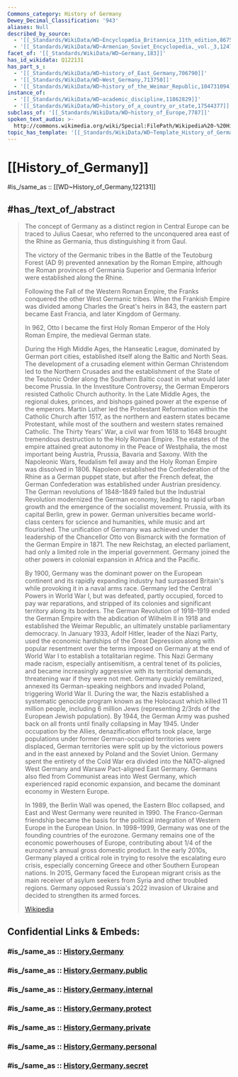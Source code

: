 ```yaml
---
Commons_category: History of Germany
Dewey_Decimal_Classification: '943'
aliases: Null
described_by_source:
  - '[[_Standards/WikiData/WD~Encyclopædia_Britannica_11th_edition,867541]]'
  - '[[_Standards/WikiData/WD~Armenian_Soviet_Encyclopedia,_vol._3,124737616]]'
facet_of: '[[_Standards/WikiData/WD~Germany,183]]'
has_id_wikidata: Q122131
has_part_s_:
  - '[[_Standards/WikiData/WD~history_of_East_Germany,706790]]'
  - '[[_Standards/WikiData/WD~West_Germany,713750]]'
  - '[[_Standards/WikiData/WD~history_of_the_Weimar_Republic,104731094]]'
instance_of:
  - '[[_Standards/WikiData/WD~academic_discipline,11862829]]'
  - '[[_Standards/WikiData/WD~history_of_a_country_or_state,17544377]]'
subclass_of: '[[_Standards/WikiData/WD~history_of_Europe,7787]]'
spoken_text_audio: >-
  http://commons.wikimedia.org/wiki/Special:FilePath/Wikipedia%20-%20History%20of%20Germany%20%28spoken%20by%20AI%20voice%29.mp3
topic_has_template: '[[_Standards/WikiData/WD~Template_History_of_Germany,6583378]]'
---
```


# [[History_of_Germany]] 

#is_/same_as :: [[WD~History_of_Germany,122131]] 

## #has_/text_of_/abstract 

> The concept of Germany as a distinct region in Central Europe can be traced to Julius Caesar, 
> who referred to the unconquered area east of the Rhine as Germania, 
> thus distinguishing it from Gaul. 
> 
> The victory of the Germanic tribes in the Battle of the Teutoburg Forest (AD 9) 
> prevented annexation by the Roman Empire, 
> although the Roman provinces of Germania Superior and Germania Inferior 
> were established along the Rhine. 
> 
> Following the Fall of the Western Roman Empire, 
> the Franks conquered the other West Germanic tribes. 
> When the Frankish Empire was divided among Charles the Great's heirs in 843, 
> the eastern part became East Francia, and later Kingdom of Germany. 
> 
> In 962, Otto I became the first Holy Roman Emperor of the Holy Roman Empire, 
> the medieval German state.
>
> During the High Middle Ages, the Hanseatic League, dominated by German port cities, established itself along the Baltic and North Seas. The development of a crusading element within German Christendom led to the Northern Crusades and the establishment of the State of the Teutonic Order along the Southern Baltic coast in what would later become Prussia. In the Investiture Controversy, the German Emperors resisted Catholic Church authority. In the Late Middle Ages, the regional dukes, princes, and bishops gained power at the expense of the emperors. Martin Luther led the Protestant Reformation within the Catholic Church after 1517, as the northern and eastern states became Protestant, while most of the southern and western states remained Catholic. The Thirty Years' War, a civil war from 1618 to 1648 brought tremendous destruction to the Holy Roman Empire. The estates of the empire attained great autonomy in the Peace of Westphalia, the most important being Austria, Prussia, Bavaria and Saxony. With the Napoleonic Wars, feudalism fell away and the Holy Roman Empire was dissolved in 1806. Napoleon established the Confederation of the Rhine as a German puppet state, but after the French defeat, the German Confederation was established under Austrian presidency. The German revolutions of 1848–1849 failed but the Industrial Revolution modernized the German economy, leading to rapid urban growth and the emergence of the socialist movement. Prussia, with its capital Berlin, grew in power. German universities became world-class centers for science and humanities, while music and art flourished. The unification of Germany was achieved under the leadership of the Chancellor Otto von Bismarck with the formation of the German Empire in 1871. The new Reichstag, an elected parliament, had only a limited role in the imperial government. Germany joined the other powers in colonial expansion in Africa and the Pacific.
>
> By 1900, Germany was the dominant power on the European continent and its rapidly expanding industry had surpassed Britain's while provoking it in a naval arms race. Germany led the Central Powers in World War I, but was defeated, partly occupied, forced to pay war reparations, and stripped of its colonies and significant territory along its borders. The German Revolution of 1918–1919 ended the German Empire with the abdication of Wilhelm II in 1918 and established the Weimar Republic, an ultimately unstable parliamentary democracy. In January 1933, Adolf Hitler, leader of the Nazi Party, used the economic hardships of the Great Depression along with popular resentment over the terms imposed on Germany at the end of World War I to establish a totalitarian regime. This Nazi Germany made racism, especially antisemitism, a central tenet of its policies, and became increasingly aggressive with its territorial demands, threatening war if they were not met. Germany quickly remilitarized, annexed its German-speaking neighbors and invaded Poland, triggering World War II. During the war, the Nazis established a systematic genocide program known as the Holocaust which killed 11 million people, including 6 million Jews (representing 2/3rds of the European Jewish population). By 1944, the German Army was pushed back on all fronts until finally collapsing in May 1945. Under occupation by the Allies, denazification efforts took place, large populations under former German-occupied territories were displaced, German territories were split up by the victorious powers and in the east annexed by Poland and the Soviet Union. Germany spent the entirety of the Cold War era divided into the NATO-aligned West Germany and Warsaw Pact-aligned East Germany. Germans also fled from Communist areas into West Germany, which experienced rapid economic expansion, and became the dominant economy in Western Europe.
>
> In 1989, the Berlin Wall was opened, the Eastern Bloc collapsed, and East and West Germany were reunited in 1990. The Franco-German friendship became the basis for the political integration of Western Europe in the European Union. In 1998–1999, Germany was one of the founding countries of the eurozone. Germany remains one of the economic powerhouses of Europe, contributing about 1/4 of the eurozone's annual gross domestic product. In the early 2010s, Germany played a critical role in trying to resolve the escalating euro crisis, especially concerning Greece and other Southern European nations. In 2015, Germany faced the European migrant crisis as the main receiver of asylum seekers from Syria and other troubled regions. Germany opposed Russia's 2022 invasion of Ukraine and decided to strengthen its armed forces.
>
> [Wikipedia](https://en.wikipedia.org/wiki/History%20of%20Germany) 


## Confidential Links & Embeds: 

### #is_/same_as :: [History,Germany](/_Standards/Earth/Continent/Europe/Europe~Central/Germany/History,Germany.md) 

### #is_/same_as :: [History,Germany.public](/_public/Earth/Continent/Europe/Europe~Central/Germany/History,Germany.public.md) 

### #is_/same_as :: [History,Germany.internal](/_internal/Earth/Continent/Europe/Europe~Central/Germany/History,Germany.internal.md) 

### #is_/same_as :: [History,Germany.protect](/_protect/Earth/Continent/Europe/Europe~Central/Germany/History,Germany.protect.md) 

### #is_/same_as :: [History,Germany.private](/_private/Earth/Continent/Europe/Europe~Central/Germany/History,Germany.private.md) 

### #is_/same_as :: [History,Germany.personal](/_personal/Earth/Continent/Europe/Europe~Central/Germany/History,Germany.personal.md) 

### #is_/same_as :: [History,Germany.secret](/_secret/Earth/Continent/Europe/Europe~Central/Germany/History,Germany.secret.md)


